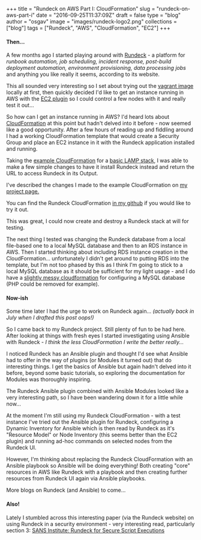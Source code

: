 
+++
title = "Rundeck on AWS Part I: CloudFormation"
slug = "rundeck-on-aws-part-i"
date = "2016-09-25T11:37:09Z"
draft = false
type = "blog"
author = "osgav"
image = "images/rundeck-logo2.png"
collections = ["blog"]
tags = ["Rundeck", "AWS", "CloudFormation", "EC2"]
+++

#### Then...

A few months ago I started playing around with [Rundeck](http://rundeck.org/) - a platform for *runbook automation, job scheduling, incident response, post-build deployment automation, environment provisioning, data processing jobs* and anything you like really it seems, according to its website.


This all sounded very interesting so I set about trying out the [vagrant image](http://rundeck.org/downloads.html) locally at first, then quickly decided I'd like to get an instance running in AWS with the [EC2 plugin](http://rundeck.org/plugins/2013/01/01/aws-ec2-nodes.html) so I could control a few nodes with it and really test it out...

<!--more-->

So how can I get an instance running in AWS? I'd heard lots about [CloudFormation](https://aws.amazon.com/cloudformation/) at this point but hadn't delved into it before - now seemed like a good opportunity. After a few hours of reading up and fiddling around I had a working CloudFormation template that would create a Security Group and place an EC2 instance in it with the Rundeck application installed and running.

Taking the [example CloudFormation](https://aws.amazon.com/cloudformation/aws-cloudformation-templates/) for a [basic LAMP stack](https://s3-us-west-2.amazonaws.com/cloudformation-templates-us-west-2/LAMP_Single_Instance.template), I was able to make a few simple changes to have it install Rundeck instead and return the URL to access Rundeck in its Output.

I've described the changes I made to the example CloudFormation on [my project page.](/lab/rundeck-cloudformation.html)

You can find the Rundeck CloudFormation [in my github](https://github.com/osgav/rundeck/blob/master/rundeck_basic_cloudformation.template) if you would like to try it out.

This was great, I could now create and destroy a Rundeck stack at will for testing.

The next thing I tested was changing the Rundeck database from a local file-based one to a local MySQL database and then to an RDS instance in AWS. Then I started thinking about including RDS instance creation in the CloudFormation... unfortunately I didn't get around to putting RDS into the template, but I'm not too phased by this as I think I'm going to stick to a local MySQL database as it should be sufficient for my light usage - and I do have a [slightly messy cloudformation](https://github.com/osgav/rundeck/blob/master/rundeck_mysql_database_cloudformation.template) for configuring a MySQL database (PHP could be removed for example).

#### Now-ish

Some time later I had the urge to work on Rundeck again... *(actually back in July when I drafted this post oops!)*

So I came back to my Rundeck project. Still plenty of fun to be had here. After looking at things with fresh eyes I started investigating using Ansible with Rundeck - *I think the less CloudFormation I write the better really...*

I noticed Rundeck has an Ansible plugin and thought I'd see what Ansible had to offer in the way of plugins (or Modules it turned out) that do interesting things. I get the basics of Ansible but again hadn't delved into it before, beyond some basic tutorials, so exploring the documentation for Modules was thoroughly inspiring.

The Rundeck Ansible plugin combined with Ansible Modules looked like a very interesting path, so I have been wandering down it for a little while now...

At the moment I'm still using my Rundeck CloudFormation - with a test instance I've tried out the Ansible plugin for Rundeck, configuring a Dynamic Inventory for Ansible which is then read by Rundeck as it's "Resource Model" or Node Inventory (this seems better than the EC2 plugin) and running ad-hoc commands on selected nodes from the Rundeck UI.

However, I'm thinking about replacing the Rundeck CloudFormation with an Ansible playbook so Ansible will be doing everything! Both creating "core" resources in AWS like Rundeck with a playbook and then creating further resources from Rundeck UI again via Ansible playbooks.

More blogs on Rundeck (and Ansible) to come...
 
#### Also!

Lately I stumbled across this interesting paper (via the Rundeck website) on using Rundeck in a security environment - very interesting read, particularly section 3: [SANS Institute: Rundeck for Secure Script Executions](http://rundeck.org/news/2016/08/17/rundeck-sans-whitepaper.html)
